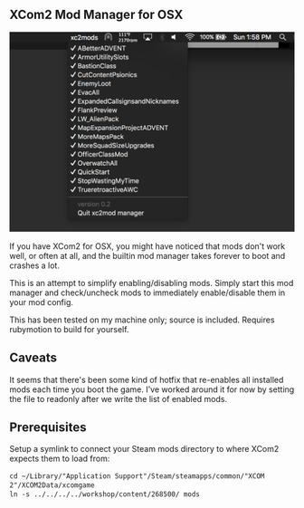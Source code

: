 XCom2 Mod Manager for OSX
----

![Alt text](/docs/demo1.png "Optional Title")

If you have XCom2 for OSX, you might have noticed that mods don't work well, or often at all, and the builtin mod manager takes forever to boot and crashes a lot.

This is an attempt to simplify enabling/disabling mods. Simply start this mod manager and check/uncheck mods to immediately enable/disable them in your mod config.

This has been tested on my machine only; source is included. Requires rubymotion to build for yourself.

Caveats
---

It seems that there's been some kind of hotfix that re-enables all installed mods each time you boot the game. I've worked around it for now by setting the file to readonly after we write the list of enabled mods. 

Prerequisites
---

Setup a symlink to connect your Steam mods directory to where XCom2 expects them to load from:

```
cd ~/Library/"Application Support"/Steam/steamapps/common/"XCOM 2"/XCOM2Data/xcomgame
ln -s ../../../../workshop/content/268500/ mods
```
